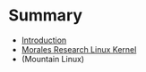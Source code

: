 # Summary

* [Introduction](README.md)
* [Morales Research Linux Kernel](Linux-Kernel.md)
* (Mountain Linux)

